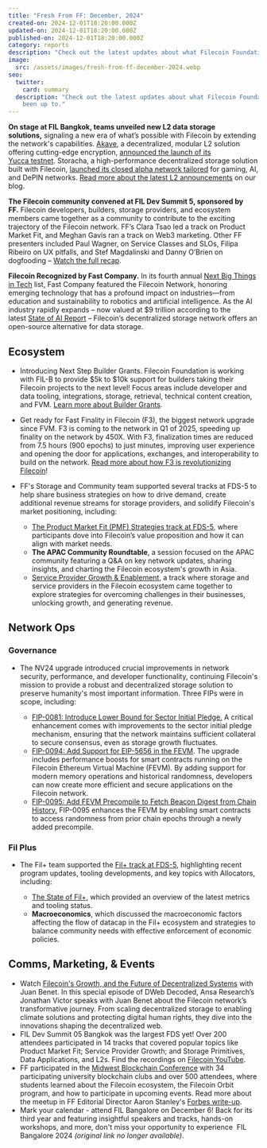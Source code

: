 ```yaml
---
title: "Fresh From FF: December, 2024"
created-on: 2024-12-01T18:20:00.000Z
updated-on: 2024-12-01T18:20:00.000Z
published-on: 2024-12-01T18:20:00.000Z
category: reports
description: "Check out the latest updates about what Filecoin Foundation has been up to."
image:
  src: /assets/images/fresh-from-ff-december-2024.webp
seo:
  twitter:
    card: summary
  description: "Check out the latest updates about what Filecoin Foundation has
    been up to."
---
```


**On stage at FIL Bangkok, teams unveiled new L2 data storage solutions,** signaling a new era of what’s possible with Filecoin by extending the network's capabilities. [Akave](/ecosystem-explorer/akave), a decentralized, modular L2 solution offering cutting-edge encryption, [announced the launch of its Yucca testnet](https://www.akave.ai/blog/akave-secures-3-45-million-to-accelerate-on-chain-data-management). Storacha, a high-performance decentralized storage solution built with Filecoin, [launched its closed alpha network tailored](https://medium.com/@storacha/storachas-alpha-network-ignites-unleashing-decentralized-hot-storage-on-filecoin-bddad58bd1be) for gaming, AI, and DePIN networks. [Read more about the latest L2 announcements](/blog/filecoin-ecosystem-teams-unveil-l2s) on our blog.

**The Filecoin community convened at FIL Dev Summit 5, sponsored by FF.** Filecoin developers, builders, storage providers, and ecosystem members came together as a community to contribute to the exciting trajectory of the Filecoin network. FF’s Clara Tsao led a track on Product Market Fit, and Meghan Gavis ran a track on Web3 marketing. Other FF presenters included Paul Wagner, on Service Classes and SLOs, Filipa Ribeiro on UX pitfalls, and Stef Magdalinski and Danny O’Brien on dogfooding – [Watch the full recap](https://www.youtube.com/playlist?list=PL_0VrY55uV1__uv3uOvZ3L6exG9y10lSy).

**Filecoin Recognized by Fast Company.** In its fourth annual [Next Big Things in Tech](https://www.fastcompany.com/next-big-things-in-tech/list) list, Fast Company featured the Filecoin Network, honoring emerging technology that has a profound impact on industries—from education and sustainability to robotics and artificial intelligence. As the AI industry rapidly expands – now valued at $9 trillion according to the latest [State of AI Report](https://www.stateof.ai/) – Filecoin’s decentralized storage network offers an open-source alternative for data storage.

## Ecosystem

- Introducing Next Step Builder Grants. Filecoin Foundation is working with FIL-B to provide $5k to $10k support for builders taking their Filecoin projects to the next level! Focus areas include developer and data tooling, integrations, storage, retrieval, technical content creation, and FVM. [Learn more about Builder Grants](https://github.com/filecoin-project/devgrants/blob/master/Program%20Resources/Builder%20Next%20Step%20Grants.md).
- Get ready for Fast Finality in Filecoin (F3), the biggest network upgrade since FVM. F3 is coming to the network in Q1 of 2025, speeding up finality on the network by 450X. With F3, finalization times are reduced from 7.5 hours (900 epochs) to just minutes, improving user experience and opening the door for applications, exchanges, and interoperability to build on the network. [Read more about how F3 is revolutionizing Filecoin](/blog/how-f3-is-transforming-the-filecoin-network)!
- FF's Storage and Community team supported several tracks at FDS-5 to help share business strategies on how to drive demand, create additional revenue streams for storage providers, and solidify Filecoin's market positioning, including:

  - [The Product Market Fit (PMF) Strategies track at FDS-5](https://youtube.com/playlist?list=PL_0VrY55uV1_1_yjpG2JWf9M0evZPpUsR), where participants dove into Filecoin’s value proposition and how it can align with market needs.
  - **The APAC Community Roundtable**, a session focused on the APAC community featuring a Q&A on key network updates, sharing insights, and charting the Filecoin ecosystem's growth in Asia.
  - [Service Provider Growth & Enablement](https://youtube.com/playlist?list=PL_0VrY55uV18rTa-VHr42DVTd0I23AhOL), a track where storage and service providers in the Filecoin ecosystem came together to explore strategies for overcoming challenges in their businesses, unlocking growth, and generating revenue.

## Network Ops

### Governance

- The NV24 upgrade introduced crucial improvements in network security, performance, and developer functionality, continuing Filecoin's mission to provide a robust and decentralized storage solution to preserve humanity's most important information. Three FIPs were in scope, including:

  - [FIP-0081: Introduce Lower Bound for Sector Initial Pledge.](https://github.com/filecoin-project/FIPs/blob/master/FIPS/fip-0081.md) A critical enhancement comes with improvements to the sector initial pledge mechanism, ensuring that the network maintains sufficient collateral to secure consensus, even as storage growth fluctuates.
  - [FIP-0094: Add Support for EIP-5656 in the FEVM](https://github.com/filecoin-project/FIPs/blob/master/FIPS/fip-0094.md). The upgrade includes performance boosts for smart contracts running on the Filecoin Ethereum Virtual Machine (FEVM). By adding support for modern memory operations and historical randomness, developers can now create more efficient and secure applications on the Filecoin network.
  - [FIP-0095: Add FEVM Precompile to Fetch Beacon Digest from Chain History.](https://github.com/filecoin-project/FIPs/blob/master/FIPS/fip-0095.md) FIP-0095 enhances the FEVM by enabling smart contracts to access randomness from prior chain epochs through a newly added precompile.

### Fil Plus

- The Fil+ team supported the [Fil+ track at FDS-5](https://youtube.com/playlist?list=PL_0VrY55uV1-S6B8I9GBRhb_Y5BM1NFQA), highlighting recent program updates, tooling developments, and key topics with Allocators, including:

  - [The State of Fil+](https://youtu.be/PlSz47MvZ1Q), which provided an overview of the latest metrics and tooling status.
  - **Macroeconomics**, which discussed the macroeconomic factors affecting the flow of datacap in the Fil+ ecosystem and strategies to balance community needs with effective enforcement of economic policies.

## Comms, Marketing, & Events

- Watch [Filecoin's Growth, and the Future of Decentralized Systems](https://youtu.be/2cpyUGPBNvQ) with Juan Benet. In this special episode of DWeb Decoded, Ansa Research’s Jonathan Victor speaks with Juan Benet about the Filecoin network’s transformative journey. From scaling decentralized storage to enabling climate solutions and protecting digital human rights, they dive into the innovations shaping the decentralized web.
- FIL Dev Summit 05 Bangkok was the largest FDS yet! Over 200 attendees participated in 14 tracks that covered popular topics like Product Market Fit; Service Provider Growth; and Storage Primitives, Data Applications, and L2s. Find the recordings on [Filecoin YouTube](https://www.youtube.com/playlist?list=PL_0VrY55uV1__uv3uOvZ3L6exG9y10lSy).
- FF participated in the [Midwest Blockchain Conference](https://midwestblockchain.org/) with 34 participating university blockchain clubs and over 500 attendees, where students learned about the Filecoin ecosystem, the Filecoin Orbit program, and how to participate in upcoming events. Read more about the meetup in FF Editorial Director Aaron Stanley's [Forbes write-up](https://www.forbes.com/sites/astanley/2024/11/19/not-your-average-frat-bros-students-are-charting-cryptos-future/).
- Mark your calendar - attend FIL Bangalore on December 6! Back for its third year and featuring insightful speakers and tracks, hands-on workshops, and more, don't miss your opportunity to experience  FIL Bangalore 2024 _(original link no longer available)_.
